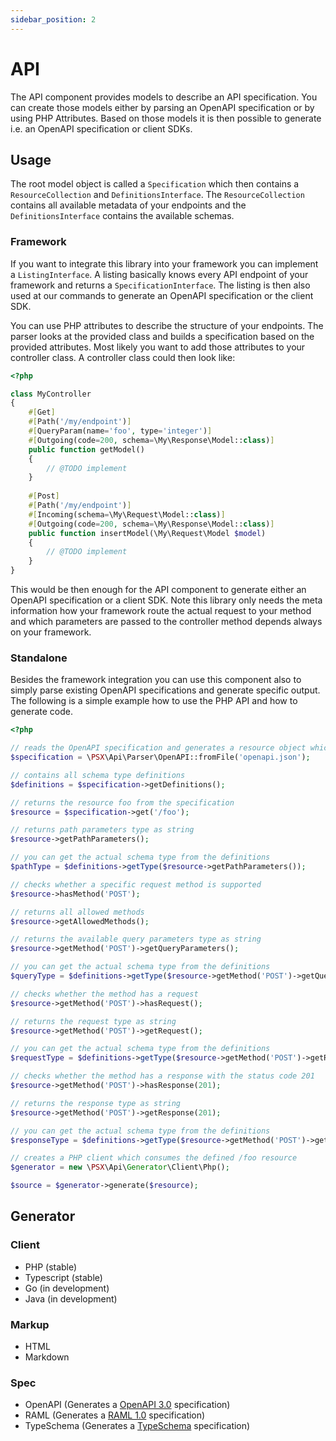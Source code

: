 ```yaml
---
sidebar_position: 2
---
```


# API

The API component provides models to describe an API specification. You can create those models either by parsing an
OpenAPI specification or by using PHP Attributes. Based on those models it is then possible to generate i.e. an OpenAPI
specification or client SDKs.

## Usage

The root model object is called a `Specification` which then contains a `ResourceCollection` and `DefinitionsInterface`.
The `ResourceCollection` contains all available metadata of your endpoints and the `DefinitionsInterface` contains
the available schemas.

### Framework

If you want to integrate this library into your framework you can implement a `ListingInterface`. A listing basically
knows every API endpoint of your framework and returns a `SpecificationInterface`. The listing is then also used at
our commands to generate an OpenAPI specification or the client SDK.

You can use PHP attributes to describe the structure of your endpoints. The parser looks at the provided class and
builds a specification based on the provided attributes. Most likely you want to add those attributes to your controller
class. A controller class could then look like:

```php
<?php

class MyController
{
    #[Get]
    #[Path('/my/endpoint')]
    #[QueryParam(name='foo', type='integer')]
    #[Outgoing(code=200, schema=\My\Response\Model::class)]
    public function getModel()
    {
        // @TODO implement
    }
    
    #[Post]
    #[Path('/my/endpoint')]
    #[Incoming(schema=\My\Request\Model::class)]
    #[Outgoing(code=200, schema=\My\Response\Model::class)]
    public function insertModel(\My\Request\Model $model)
    {
        // @TODO implement
    }
}

```

This would be then enough for the API component to generate either an OpenAPI specification or a client SDK.
Note this library only needs the meta information how your framework route the actual request to your method and which
parameters are passed to the controller method depends always on your framework.

### Standalone

Besides the framework integration you can use this component also to simply parse existing OpenAPI specifications and
generate specific output. The following is a simple example how to use the PHP API and how to generate code.

```php
<?php

// reads the OpenAPI specification and generates a resource object which was defined under the path /foo
$specification = \PSX\Api\Parser\OpenAPI::fromFile('openapi.json');

// contains all schema type definitions
$definitions = $specification->getDefinitions();

// returns the resource foo from the specification
$resource = $specification->get('/foo');

// returns path parameters type as string
$resource->getPathParameters();

// you can get the actual schema type from the definitions
$pathType = $definitions->getType($resource->getPathParameters());

// checks whether a specific request method is supported
$resource->hasMethod('POST');

// returns all allowed methods
$resource->getAllowedMethods();

// returns the available query parameters type as string
$resource->getMethod('POST')->getQueryParameters();

// you can get the actual schema type from the definitions
$queryType = $definitions->getType($resource->getMethod('POST')->getQueryParameters());

// checks whether the method has a request
$resource->getMethod('POST')->hasRequest();

// returns the request type as string
$resource->getMethod('POST')->getRequest();

// you can get the actual schema type from the definitions
$requestType = $definitions->getType($resource->getMethod('POST')->getRequest());

// checks whether the method has a response with the status code 201
$resource->getMethod('POST')->hasResponse(201);

// returns the response type as string
$resource->getMethod('POST')->getResponse(201);

// you can get the actual schema type from the definitions
$responseType = $definitions->getType($resource->getMethod('POST')->getResponse(201));

// creates a PHP client which consumes the defined /foo resource
$generator = new \PSX\Api\Generator\Client\Php();

$source = $generator->generate($resource);

```

## Generator

### Client

- PHP (stable)
- Typescript (stable)
- Go (in development)
- Java (in development)

### Markup

- HTML
- Markdown

### Spec

- OpenAPI (Generates a [OpenAPI 3.0](https://github.com/OAI/OpenAPI-Specification/blob/master/versions/3.0.0.md) specification)
- RAML (Generates a [RAML 1.0](http://raml.org/) specification)
- TypeSchema (Generates a [TypeSchema](https://typeschema.org/) specification)

